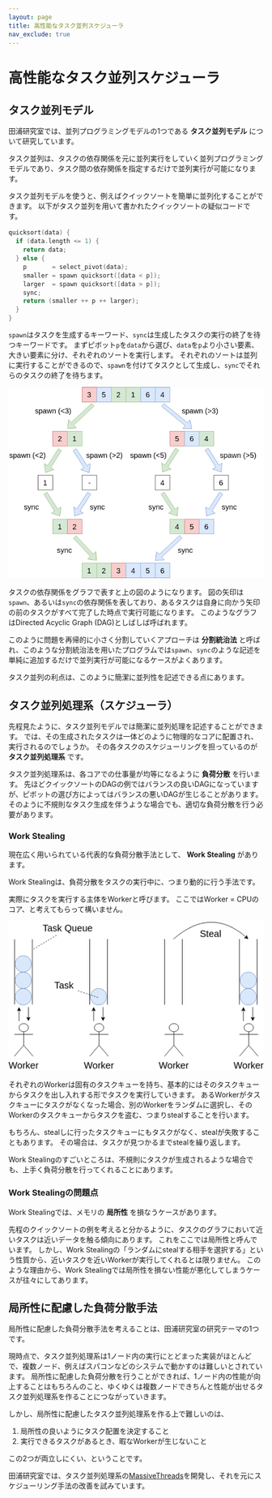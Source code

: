 ```yaml
---
layout: page
title: 高性能なタスク並列スケジューラ
nav_exclude: true
---
```


# 高性能なタスク並列スケジューラ

## タスク並列モデル

田浦研究室では、並列プログラミングモデルの1つである **タスク並列モデル** について研究しています。

タスク並列は、タスクの依存関係を元に並列実行をしていく並列プログラミングモデルであり、タスク間の依存関係を指定するだけで並列実行が可能になります。

タスク並列モデルを使うと、例えばクイックソートを簡単に並列化することができます。 以下がタスク並列を用いて書かれたクイックソートの疑似コードです。

```c++
quicksort(data) {
  if (data.length <= 1) {
    return data;
  } else {
    p       = select_pivot(data);
    smaller = spawn quicksort([data < p]);
    larger  = spawn quicksort([data > p]);
    sync;
    return (smaller ++ p ++ larger);
  }
}
```

`spawn`はタスクを生成するキーワード、`sync`は生成したタスクの実行の終了を待つキーワードです。
まずピボット`p`を`data`から選び、`data`を`p`より小さい要素、大きい要素に分け、それぞれのソートを実行します。
それぞれのソートは並列に実行することができるので、`spawn`を付けてタスクとして生成し、`sync`でそれらのタスクの終了を待ちます。

![quick_sort.png](./../img/quick_sort.png)

タスクの依存関係をグラフで表すと上の図のようになります。
図の矢印は`spawn`、あるいは`sync`の依存関係を表しており、あるタスクは自身に向かう矢印の前のタスクがすべて完了した時点で実行可能になります。
このようなグラフはDirected Acyclic Graph (DAG)としばしば呼ばれます。

このように問題を再帰的に小さく分割していくアプローチは **分割統治法**
と呼ばれ、このような分割統治法を用いたプログラムでは`spawn`、`sync`のような記述を単純に追加するだけで並列実行が可能になるケースがよくあります。

タスク並列の利点は、このように簡潔に並列性を記述できる点にあります。

## タスク並列処理系（スケジューラ）

先程見たように、タスク並列モデルでは簡潔に並列処理を記述することができます。
では、その生成されたタスクは一体どのように物理的なコアに配置され、実行されるのでしょうか。 その各タスクのスケジューリングを担っているのが
**タスク並列処理系** です。

タスク並列処理系は、各コアでの仕事量が均等になるように **負荷分散** を行います。
先ほどクイックソートのDAGの例ではバランスの良いDAGになっていますが、ピボットの選び方によってはバランスの悪いDAGが生じることがあります。
そのように不規則なタスク生成を伴うような場合でも、適切な負荷分散を行う必要があります。

### Work Stealing

現在広く用いられている代表的な負荷分散手法として、 **Work Stealing** があります。

Work Stealingは、負荷分散をタスクの実行中に、つまり動的に行う手法です。

実際にタスクを実行する主体をWorkerと呼びます。 ここではWorker = CPUのコア、と考えてもらって構いません。

![work_stealing.png](./../img/work_stealing.png)

それぞれのWorkerは固有のタスクキューを持ち、基本的にはそのタスクキューからタスクを出し入れする形でタスクを実行していきます。
あるWorkerがタスクキューにタスクがなくなった場合、別のWorkerをランダムに選択し、そのWorkerのタスクキューからタスクを盗む、つまりstealすることを行います。

もちろん、stealしに行ったタスクキューにもタスクがなく、stealが失敗することもあります。 その場合は、タスクが見つかるまでstealを繰り返します。

Work Stealingのすごいところは、不規則にタスクが生成されるような場合でも、上手く負荷分散を行ってくれることにあります。

### Work Stealingの問題点

Work Stealingでは、メモリの **局所性** を損なうケースがあります。

先程のクイックソートの例を考えると分かるように、タスクのグラフにおいて近いタスクは近いデータを触る傾向にあります。 これをここでは局所性と呼んでいます。
しかし、Work Stealingの「ランダムにstealする相手を選択する」という性質から、近いタスクを近いWorkerが実行してくれるとは限りません。
このような理由から、Work Stealingでは局所性を損ない性能が悪化してしまうケースが往々にしてあります。

## 局所性に配慮した負荷分散手法

局所性に配慮した負荷分散手法を考えることは、田浦研究室の研究テーマの1つです。

現時点で、タスク並列処理系は1ノード内の実行にとどまった実装がほとんどで、複数ノード、例えばスパコンなどのシステムで動かすのは難しいとされています。
局所性に配慮した負荷分散を行うことができれば、1ノード内の性能が向上することはもちろんのこと、ゆくゆくは複数ノードできちんと性能が出せるタスク並列処理系を作ることにつながっていきます。

しかし、局所性に配慮したタスク並列処理系を作る上で難しいのは、

  1. 局所性の良いようにタスク配置を決定すること 
  2. 実行できるタスクがあるとき、暇なWorkerが生じないこと 

この2つが両立しにくい、ということです。

田浦研究室では、タスク並列処理系の[MassiveThreads](https://github.com/massivethreads/massivethreads)を開発し、それを元にスケジューリング手法の改善を試みています。

